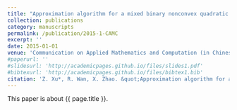```yaml
---
title: "Approximation algorithm for a mixed binary nonconvex quadratic constrained quadratic optimization problem"
collection: publications
category: manuscripts
permalink: /publication/2015-1-CAMC
excerpt: ''
date: 2015-01-01
venue: 'Communication on Applied Mathematics and Computation (in Chinese)'
#paperurl: ''
#slidesurl: 'http://academicpages.github.io/files/slides1.pdf'
#bibtexurl: 'http://academicpages.github.io/files/bibtex1.bib'
citation: 'Z. Xu*, R. Wan, X. Zhao. &quot;Approximation algorithm for a mixed binary nonconvex quadratic constrained quadratic optimization problem.&quot; <i>Communication on Applied Mathematics and Computation (in Chinese)</i>. 29(3):305-312, 2015.'
---
```


This paper is about {{ page.title }}.
